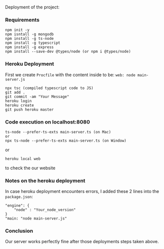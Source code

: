 Deployment of the project:

### Requirements ###
```
npm init -y
npm isntall -g mongodb
npm install -g ts-node
npm install -g typescript
npm install -g express
npm install --save-dev @types/node (or npm i @types/node)
```

### Heroku Deployment ###
First we create ```Procfile``` with the content inside to be: ```web: node main-server.js```

```
npx tsc (compiled typescript code to JS) 
git add . 
git commit -am "Your Message"
heroku login
heroku create
git push heroku master
```

### Code execution on localhost:8080 ###
```
ts-node --prefer-ts-exts main-server.ts (on Mac)
or 
npx ts-node --prefer-ts-exts main-server.ts (on Window)
```
or 
```
heroku local web
```
to check the our website

### Notes on the heroku deployment ###
In case heroku deployment encounters errors, I added these 2 lines into the ```package.json```:
```
"engine": {
    "node" : "Your_node_version"
}
"main: "node main-server.js"
```

### Conclusion ###

Our server works perfectly fine after those deployments steps taken above. 